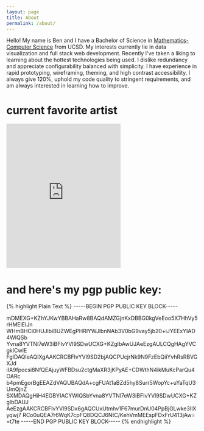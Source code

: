 ```yaml
---
layout: page
title: About
permalink: /about/
---
```


Hello! My name is Ben and I have a Bachelor of Science in [Mathematics-Computer Science](https://archive.fo/l7ekb) from UCSD. My interests currently lie in data visualization and full stack web development. Recently I've taken a liking to learning about the hottest technologies being used. I dislike redundancy and appreciate configurability balanced with simplicity. I have experience in rapid prototyping, wireframing, theming, and high contrast accessibility. I always give 120%, uphold my code quality to stringent requirements, and am always interested in learning how to improve.

# current favorite artist
<iframe src="https://open.spotify.com/embed/album/19MlQDyvGCFXcSaoPLJCAi" width="300" height="380" frameborder="0" allowtransparency="true" allow="encrypted-media"></iframe>

# and here's my pgp public key:

{% highlight Plain Text %}
-----BEGIN PGP PUBLIC KEY BLOCK-----

mDMEXG+KZhYJKwYBBAHaRw8BAQdAMZGjnKxDBBG0kgVeEoo5X7HhVy5rHMElEIJn
WHmBHCi0HUJlbiBUZWEgPHRlYWJlbnNAb3V0bG9vay5jb20+iJYEExYIAD4WIQSb
Yvna8YVTNl7eW3iBFIvYVl9SDwUCXG+KZgIbAwUJAeEzgAULCQgHAgYVCgkICwIE
FgIDAQIeAQIXgAAKCRCBFIvYVl9SD2bjAQCPUcjrNk9N9FzEbQiiYvhRsRBVGXJd
iIA9fpocsi8NfQEAjuyWFBDsu2ctgMaXR3jKPyAE+CDWthN4ikMuKcParQu4OARc
b4pmEgorBgEEAZdVAQUBAQdA+cgFUAt1aBZd5hy8Surr5WopYc+uYaTqU3UmQjnZ
SXMDAQgHiH4EGBYIACYWIQSbYvna8YVTNl7eW3iBFIvYVl9SDwUCXG+KZgIbDAUJ
AeEzgAAKCRCBFIvYVl9SDx6gAQCUxUtmhv1F67murDnU04PpBjGLwke3IlXyqwj7
RCo0uQEA7r6WqK7cpFQ8DQCJ6NtC/KehVmMEEspFDxFrU413jAw=
=t7te
-----END PGP PUBLIC KEY BLOCK-----
{% endhighlight %}